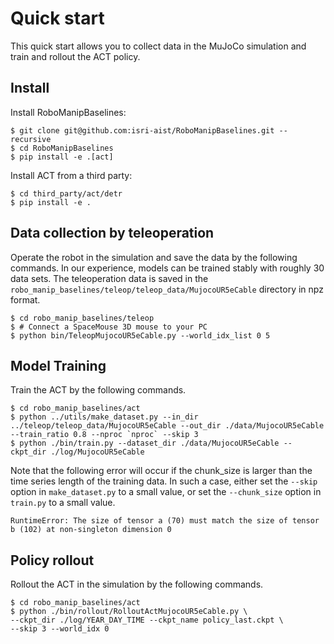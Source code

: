 # Quick start
This quick start allows you to collect data in the MuJoCo simulation and train and rollout the ACT policy.

## Install
Install RoboManipBaselines:
```console
$ git clone git@github.com:isri-aist/RoboManipBaselines.git --recursive
$ cd RoboManipBaselines
$ pip install -e .[act]
```

Install ACT from a third party:
```console
$ cd third_party/act/detr
$ pip install -e .
```

## Data collection by teleoperation
Operate the robot in the simulation and save the data by the following commands.
In our experience, models can be trained stably with roughly 30 data sets.
The teleoperation data is saved in the `robo_manip_baselines/teleop/teleop_data/MujocoUR5eCable` directory in npz format.
```console
$ cd robo_manip_baselines/teleop
$ # Connect a SpaceMouse 3D mouse to your PC
$ python bin/TeleopMujocoUR5eCable.py --world_idx_list 0 5
```

## Model Training
Train the ACT by the following commands.
```console
$ cd robo_manip_baselines/act
$ python ../utils/make_dataset.py --in_dir ../teleop/teleop_data/MujocoUR5eCable --out_dir ./data/MujocoUR5eCable --train_ratio 0.8 --nproc `nproc` --skip 3
$ python ./bin/train.py --dataset_dir ./data/MujocoUR5eCable --ckpt_dir ./log/MujocoUR5eCable
```
Note that the following error will occur if the chunk_size is larger than the time series length of the training data.
In such a case, either set the `--skip` option in `make_dataset.py` to a small value, or set the `--chunk_size` option in `train.py` to a small value.
```console
RuntimeError: The size of tensor a (70) must match the size of tensor b (102) at non-singleton dimension 0
```

## Policy rollout
Rollout the ACT in the simulation by the following commands.
```console
$ cd robo_manip_baselines/act
$ python ./bin/rollout/RolloutActMujocoUR5eCable.py \
--ckpt_dir ./log/YEAR_DAY_TIME --ckpt_name policy_last.ckpt \
--skip 3 --world_idx 0
```
